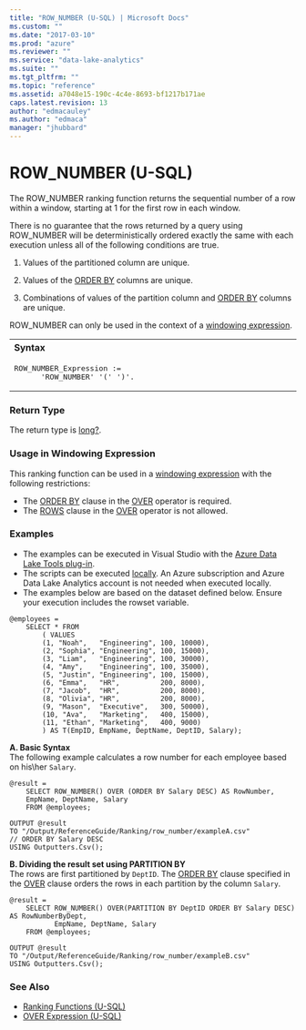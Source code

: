 ```yaml
---
title: "ROW_NUMBER (U-SQL) | Microsoft Docs"
ms.custom: ""
ms.date: "2017-03-10"
ms.prod: "azure"
ms.reviewer: ""
ms.service: "data-lake-analytics"
ms.suite: ""
ms.tgt_pltfrm: ""
ms.topic: "reference"
ms.assetid: a7048e15-190c-4c4e-8693-bf1217b171ae
caps.latest.revision: 13
author: "edmacauley"
ms.author: "edmaca"
manager: "jhubbard"
---
```

# ROW_NUMBER (U-SQL)
The ROW_NUMBER ranking function returns the sequential number of a row within a window, starting at 1 for the first row in each window. 

There is no guarantee that the rows returned by a query using ROW_NUMBER will be deterministically ordered exactly the same with each execution unless all of the following conditions are true. 

1. Values of the partitioned column are unique. 

2. Values of the [ORDER BY](order-by-and-offset-fetch-clause-u-sql.md) columns are unique. 

3. Combinations of values of the partition column and [ORDER BY](order-by-and-offset-fetch-clause-u-sql.md) columns are unique. 

ROW_NUMBER can only be used in the context of a [windowing expression](over-expression-u-sql.md). 
    
<table><th align="left">Syntax</th><tr><td><pre>
ROW_NUMBER_Expression :=                                                                                 
      'ROW_NUMBER' '(' ')'.  
</pre></td></tr></table>

### Return Type 
The return type is [long?](numeric-types-and-literals.md). 

### Usage in Windowing Expression 
This ranking function can be used in a [windowing expression](over-expression-u-sql.md) with the following restrictions: 
* The [ORDER BY](over-expression-u-sql.md#OBC) clause in the [OVER](over-expression-u-sql.md) operator is required. 
* The [ROWS](over-expression-u-sql.md#row_cla) clause in the [OVER](over-expression-u-sql.md) operator is not allowed. 

### Examples
- The examples can be executed in Visual Studio with the [Azure Data Lake Tools plug-in](https://www.microsoft.com/download/details.aspx?id=49504).  
- The scripts can be executed [locally](https://docs.microsoft.com/azure/data-lake-analytics/data-lake-analytics-data-lake-tools-get-started#run-u-sql-locally).  An Azure subscription and Azure Data Lake Analytics account is not needed when executed locally.
- The examples below are based on the dataset defined below.  Ensure your execution includes the rowset variable.  
```
@employees = 
    SELECT * FROM 
        ( VALUES
        (1, "Noah",   "Engineering", 100, 10000),
        (2, "Sophia", "Engineering", 100, 15000),
        (3, "Liam",   "Engineering", 100, 30000),
        (4, "Amy",    "Engineering", 100, 35000),
        (5, "Justin", "Engineering", 100, 15000),
        (6, "Emma",   "HR",          200, 8000),
        (7, "Jacob",  "HR",          200, 8000),
        (8, "Olivia", "HR",          200, 8000),
        (9, "Mason",  "Executive",   300, 50000),
        (10, "Ava",   "Marketing",   400, 15000),
        (11, "Ethan", "Marketing",   400, 9000) 
        ) AS T(EmpID, EmpName, DeptName, DeptID, Salary);
```

**A.    Basic Syntax**   
The following example calculates a row number for each employee based on his\her `Salary`.
```
@result =
    SELECT ROW_NUMBER() OVER (ORDER BY Salary DESC) AS RowNumber,
    EmpName, DeptName, Salary
    FROM @employees;

OUTPUT @result
TO "/Output/ReferenceGuide/Ranking/row_number/exampleA.csv"
// ORDER BY Salary DESC
USING Outputters.Csv();
```

**B.    Dividing the result set using PARTITION BY**   
The rows are first partitioned by `DeptID`. The [ORDER BY](over-expression-u-sql.md#OBC) clause specified in the [OVER](over-expression-u-sql.md) clause orders the rows in each partition by the column `Salary`.
```
@result =
    SELECT ROW_NUMBER() OVER(PARTITION BY DeptID ORDER BY Salary DESC) AS RowNumberByDept,
           EmpName, DeptName, Salary
    FROM @employees;

OUTPUT @result
TO "/Output/ReferenceGuide/Ranking/row_number/exampleB.csv"
USING Outputters.Csv();
```

### See Also 
* [Ranking Functions (U-SQL)](ranking-functions-u-sql.md)  
* [OVER Expression (U-SQL)](over-expression-u-sql.md) 


















